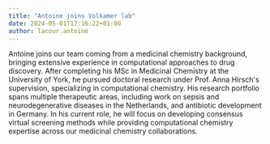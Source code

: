 ```yaml
---
title: "Antoine joins Volkamer lab"
date: 2024-05-01T17:16:22+01:00
author: lacour.antoine
---
```


Antoine joins our team coming from a medicinal chemistry background, bringing extensive experience in computational approaches to drug discovery. After completing his MSc in Medicinal Chemistry at the University of York, he pursued doctoral research under Prof. Anna Hirsch's supervision, specializing in computational chemistry. His research portfolio spans multiple therapeutic areas, including work on sepsis and neurodegenerative diseases in the Netherlands, and antibiotic development in Germany. In his current role, he will focus on developing consensus virtual screening methods while providing computational chemistry expertise across our medicinal chemistry collaborations.
